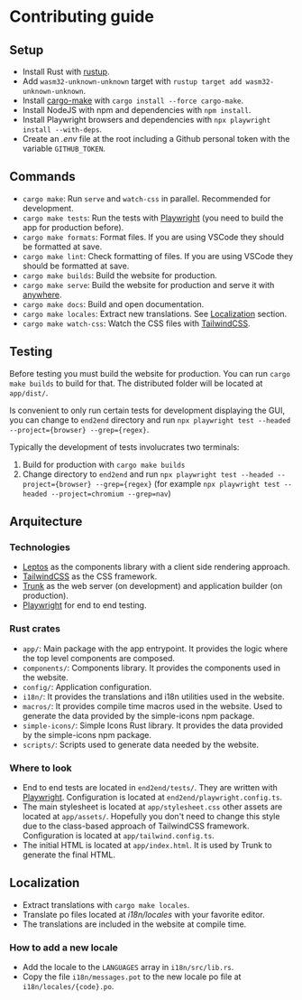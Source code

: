 # Contributing guide

## Setup

- Install Rust with [rustup](https://rustup.rs/).
- Add `wasm32-unknown-unknown` target with `rustup target add wasm32-unknown-unknown`.
- Install [cargo-make](https://sagiegurari.github.io/cargo-make/) with `cargo install --force cargo-make`.
- Install NodeJS with npm and dependencies with `npm install`.
- Install Playwright browsers and dependencies with `npx playwright install --with-deps`.
- Create an _.env_ file at the root including a Github personal token with the variable `GITHUB_TOKEN`.

## Commands

- `cargo make`: Run `serve` and `watch-css` in parallel. Recommended for development.
- `cargo make tests`: Run the tests with [Playwright](https://playwright.dev/) (you need to build the app for production before).
- `cargo make formats`: Format files. If you are using VSCode they should be formatted at save.
- `cargo make lint`: Check formatting of files. If you are using VSCode they should be formatted at save.
- `cargo make builds`: Build the website for production.
- `cargo make serve`: Build the website for production and serve it with [anywhere](https://www.npmjs.com/package/anywhere).
- `cargo make docs`: Build and open documentation.
- `cargo make locales`: Extract new translations. See [Localization](#localization) section.
- `cargo make watch-css`: Watch the CSS files with [TailwindCSS](https://tailwindcss.com/).

## Testing

Before testing you must build the website for production. You can run `cargo make builds` to build for that. The distributed folder will be located at `app/dist/`.

Is convenient to only run certain tests for development displaying the GUI, you can change to `end2end` directory and run `npx playwright test --headed --project={browser} --grep={regex}`.

Typically the development of tests involucrates two terminals:

1. Build for production with `cargo make builds`
1. Change directory to `end2end` and run `npx playwright test --headed --project={browser} --grep={regex}` (for example `npx playwright test --headed --project=chromium --grep=nav`)

## Arquitecture

### Technologies

- [Leptos](https://docs.rs/leptos) as the components library with a client side rendering approach.
- [TailwindCSS](https://tailwindcss.com/) as the CSS framework.
- [Trunk](https://trunkrs.dev/) as the web server (on development) and application builder (on production).
- [Playwright](https://playwright.dev/) for end to end testing.

### Rust crates

- `app/`: Main package with the app entrypoint. It provides the logic where the top level components are composed.
- `components/`: Components library. It provides the components used in the website.
- `config/`: Application configuration.
- `i18n/`: It provides the translations and i18n utilities used in the website.
- `macros/`: It provides compile time macros used in the website. Used to generate the data provided by the simple-icons npm package.
- `simple-icons/`: Simple Icons Rust library. It provides the data provided by the simple-icons npm package.
- `scripts/`: Scripts used to generate data needed by the website.

### Where to look

- End to end tests are located in `end2end/tests/`. They are written with [Playwright](https://playwright.dev/). Configuration is located at `end2end/playwright.config.ts`.
- The main stylesheet is located at `app/stylesheet.css` other assets are located at `app/assets/`. Hopefully you don't need to change this style due to the class-based approach of TailwindCSS framework. Configuration is located at `app/tailwind.config.ts`.
- The initial HTML is located at `app/index.html`. It is used by Trunk to generate the final HTML.

## Localization

- Extract translations with `cargo make locales`.
- Translate po files located at _i18n/locales_ with your favorite editor.
- The translations are included in the website at compile time.

### How to add a new locale

- Add the locale to the `LANGUAGES` array in `i18n/src/lib.rs`.
- Copy the file `i18n/messages.pot` to the new locale po file at `i18n/locales/{code}.po`.
